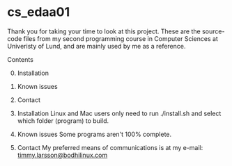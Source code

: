 cs_edaa01
=========

Thank you for taking your time to look at this project. These
are the source-code files from my second programming course in 
Computer Sciences at Univeristy of Lund, and are mainly used by 
me as a reference.

Contents

0. Installation
1. Known issues
2. Contact

0. Installation
Linux and Mac users only need to run ./install.sh and select which 
folder (program) to build.

1. Known issues
Some programs aren't 100% complete.

2. Contact
My preferred means of communications is at my e-mail:
timmy.larsson@bodhilinux.com
